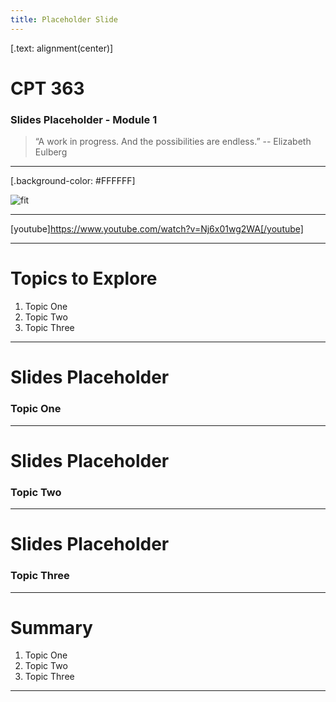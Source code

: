 ```yaml
---
title: Placeholder Slide
---
```


[.text: alignment(center)]

# CPT 363

### Slides Placeholder - Module 1

> “A work in progress. And the possibilities are endless.”
-- Elizabeth Eulberg

---

[.background-color: #FFFFFF]

![fit](https://hibbittsdesign.org/images/ux-toolkit-8-no-numbers.png "Diagram of user experience design process/techniques")

---

[youtube]https://www.youtube.com/watch?v=Nj6x01wg2WA[/youtube]

---

# Topics to Explore
1. Topic One  
2. Topic Two   
3. Topic Three  

---

# Slides Placeholder

### Topic One

---

# Slides Placeholder

### Topic Two

---

# Slides Placeholder

### Topic Three

---

# Summary
1. Topic One  
2. Topic Two   
3. Topic Three  

---
